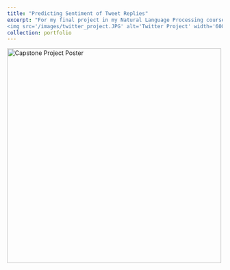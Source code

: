```yaml
---
title: "Predicting Sentiment of Tweet Replies"
excerpt: "For my final project in my Natural Language Processing course, I chose to reproduce a study that sought to predict the aggregate sentiment of a given tweet's replies (as positive, neutral, or negative). I used both a Bi-LSTM and a CNN model for this task. Overall, I was able to come within 2% of the top published results, with the Bi-LSTM slightly outperfomring the CNN on a hand-labeled test set. <br/>
<img src='/images/twitter_project.JPG' alt='Twitter Project' width='600' height='600'>"
collection: portfolio
---
```


<style>
  .zoom-container {
    overflow: hidden;
    width: 500px; /* Set the width of the zoom container */
    height: 500px; /* Set the height of the zoom container */
  }

  .zoom-image {
    width: 100%;
    height: 100%;
    transition: transform 0.3s;
  }

  .zoom-container:hover .zoom-image {
    transform: scale(1.5); /* Zoom in by 50% on hover */
    transform-origin: center center; /* Zoom from the center */
  }
</style>

<script>
  const container = document.querySelector('.zoom-container');
  const image = document.querySelector('.zoom-image');

  container.addEventListener('mousemove', (e) => {
    const rect = container.getBoundingClientRect();
    const offsetX = e.clientX - rect.left;
    const offsetY = e.clientY - rect.top;
    const percentX = offsetX / container.offsetWidth;
    const percentY = offsetY / container.offsetHeight;
    
    image.style.transformOrigin = `${percentX * 100}% ${percentY * 100}%`;
  });
</script>


<div class="zoom-container">
  <img src="{{ "/images/Group_10_Capstone_Poster.jpg" | relative_url }}" alt="Capstone Project Poster" class="zoom-image">
</div>

<!-- Zoomed image

<style>
  .centered-image {
    display: block;
    margin: 0 auto;
    max-width: 100%; /* Ensure the image doesn't exceed the viewport width */
    transition: transform 0.3s; /* Add smooth transition for zoom effect */
  }

  .centered-image:hover {
    transform: scale(1.7); /* Zoom in by 20% on hover */
  }
</style>

<img src="{{ "/images/Group_10_Capstone_Poster.jpg" | relative_url }}" alt="Capstone Project Poster" width="1000" height="1000" class="centered-image"> -->

<!-- Regular image -->

<!-- <img src="{{ "/images/NLP_Twitter_Project_Poster.jpg" | relative_url }}" alt="Twitter Project Poster" width="1250" height="1250" class="centered-image"> -->

